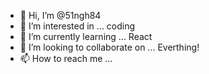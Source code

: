 - 👋 Hi, I’m @51ngh84
- 👀 I’m interested in ... coding
- 🌱 I’m currently learning ... React
- 💞️ I’m looking to collaborate on ... Everthing!
- 📫 How to reach me ... 

<!---
51ngh84/51ngh84 is a ✨ special ✨ repository because its `README.md` (this file) appears on your GitHub profile.
You can click the Preview link to take a look at your changes.
--->
